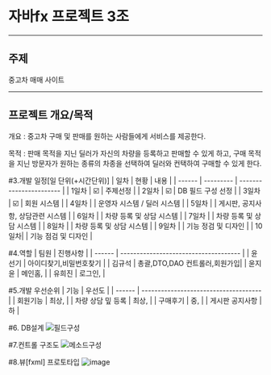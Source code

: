 # 자바fx 프로젝트 3조

***
주제
---

중고차 매매 사이트


***
프로젝트 개요/목적
---
개요 : 중고차 구매 및 판매를 원하는 사람들에게 서비스를 제공한다.

목적 : 판매 목적을 지닌 딜러가 자신의 차량을 등록하고 판매할 수 있게 하고, 구매 목적을 지닌 방문자가 원하는 종류의 차종을 선택하여 딜러와 컨택하여 구매할 수 있게 한다.


#3.개발 일정[일 단위(+시간단위)]
| 일차 | 현황 | 내용 |
| ------ | --------- | ----------------------- |
| 1일차 | :ballot_box_with_check: | 주제선정 |
| 2일차 | :ballot_box_with_check: | DB 필드 구성 선정 |
| 3일차 | :ballot_box_with_check: | 회원 시스템 |
| 4일차 |  | 운영자 시스템 / 딜러 시스템 |
| 5일차 |  | 게시판, 공지사항, 상담관련 시스템 |
| 6일차 |  | 차량 등록 및 상담 시스템 |
| 7일차 |  | 차량 등록 및 상담 시스템 |
| 8일차 |  | 차량 등록 및 상담 시스템 |
| 9일차 |  | 기능 정검 및 디자인 |
| 10일차|  | 기능 점검 및 디자인 | 

#4.역할
| 팀원 |  진행사항 |
| ------ | ------------------------------------- |
| 윤선기 | 아이디찾기,비밀번호찾기 |
| 김규석 | 총괄,DTO,DAO 컨트롤러,회원가입|
| 윤지윤 | 메인홈, |
| 유희진 | 로그인, |

#5.개발 우선순위
| 기능 |  우선도 |
| ------ | ------------------------------------- |
| 회원기능 | 최상,  |
| 차량 상담 밒 등록 | 최상,  |
| 구매후기 | 중, |
| 게시판 공지사항 | 하 |

#6. DB설계
![필드구성](https://user-images.githubusercontent.com/98489230/163526575-5342fb92-1aff-440c-9876-2b4858070474.jpg)


#7.컨트롤 구조도
![메소드구성](https://user-images.githubusercontent.com/98489230/163526495-56277fd2-638d-47c1-aaeb-eadb42d42d0c.jpg)

#8.뷰[fxml] 프로토타입
![image](https://user-images.githubusercontent.com/98489230/163526898-c56500b2-a824-49e5-9ae5-b82f9e441feb.png)
